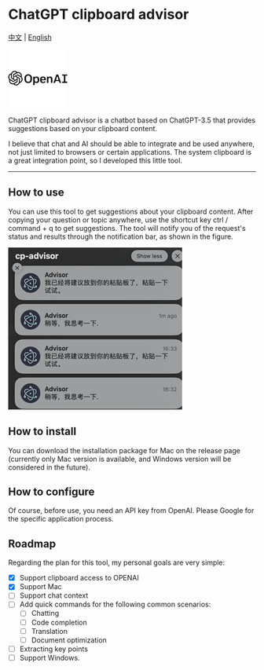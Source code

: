 
# ChatGPT clipboard advisor

[中文](./README-ZH.MD) | [English](./README.md)

<img src="./assets/open-ai-logo.png" style="max-height:120px;" />

ChatGPT clipboard advisor is a chatbot based on ChatGPT-3.5 that provides suggestions based on your clipboard content. 

I believe that chat and AI should be able to integrate and be used anywhere, not just limited to browsers or certain applications. 
The system clipboard is a great integration point, so I developed this little tool.

---

## How to use
You can use this tool to get suggestions about your clipboard content. 
After copying your question or topic anywhere, use the shortcut key ctrl / command + q to get suggestions. 
The tool will notify you of the request's status and results through the notification bar, as shown in the figure.

![process-status-img](./assets/process-status.png)

## How to install
You can download the installation package for Mac on the release page (currently only Mac version is available, and Windows version will be considered in the future).

## How to configure
Of course, before use, you need an API key from OpenAI. Please Google for the specific application process.

## Roadmap
Regarding the plan for this tool, my personal goals are very simple:

- [x] Support clipboard access to OPENAI
- [x] Support Mac
- [ ] Support chat context
- [ ] Add quick commands for the following common scenarios:
  - [ ] Chatting
  - [ ] Code completion
  - [ ] Translation
  - [ ] Document optimization
- [ ] Extracting key points
- [ ] Support Windows.
